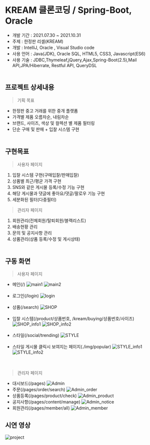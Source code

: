 # KREAM 클론코딩 / Spring-Boot, Oracle
 * 개발 기간 : 2021.07.30 ~ 2021.10.31
 * 주제 : 한정판 리셀(KREAM)
 * 개발 : IntelliJ, Oracle , Visual Studio code
 * 사용 언어 : Java(JDK), Oracle SQL, HTML5, CSS3, Javascript(ES6)
 * 사용 기술 : JDBC,Thymeleaf,jQuery,Ajax,Spring-Boot(2.5),Mail API,JPA/Hiberrate, Restful API, QueryDSL
<br/><br/>

## <b>프로젝트 상세내용</b> ##
> 기획 목표
- 한정판 중고 거래를 위한 중개 플랫폼
- 가격별 제품 오름차순, 내림차순
- 브랜드, 사이즈, 색상 및 컬렉션 별 제품 필터링
- 단순 구매 및 판매 + 입찰 시스템 구현
<br/><br/>

## <b>구현목표</b> ##
> 사용자 페이지
1. 입찰 시스템 구현(구매입찰/판매입찰)
2. 상품별 최근/평균 가격 구현
3. SNS와 같은 게시물 등록/수정 기능 구현
4. 해당 게시물과 댓글에 좋아요/댓글/팔로우 기능 구현
5. 세분화된 필터(다중필터)

>관리자 페이지
1. 회원관리(전체회원/탈퇴회원/블랙리스트)
2. 배송현황 관리
3. 문의 및 공지사항 관리
4. 상품관리(상품 등록/수정 및 게시상태)
<br/><br/>

## <b>구동 화면</b> ##
> 사용자 페이지
* 메인(/)
![main1](./img/main1.png)
![main2](./img/main2.png)
<br/><br/>
* 로그인(/login)
![login](./img/login.png)
<br/><br/>
* 상품(/search)
![SHOP](./img/shop.png)
<br/><br/>
* 입찰 시스템(/product/상품번호, /kream/buying/상품번호/사이즈)
![SHOP_info1](./img/shop1.png)
![SHOP_info2](./img/shop2.png)
<br/><br/>
* 스타일(/social/trending)
![STYLE](./img/style.png) 
<br/><br/>
* 스타일 게시물 클릭시 보여지는 페이지(./img/popular)
![STYLE_info1](./img/style_info2.png)
![STYLE_info2](./img/style_info1.png)  
<br/><br/>

> 관리자 페이지
* 대시보드(/pages)
![Admin](./img/admin.png) 
* 주문(/pages/order/search)
![Admin_order](./img/admin_order.png) 
* 상품등록(/pages/product/check)
![Admin_product](./img/admin_product.png)
* 공지사항(/pages/content/manage)
![Admin_notice](./img/admin_notice.png)
* 회원관리(/pages/member/all)
![Admin_member](./img/admin_member.png)

## 시연 영상 ##
![project](./img/project.gif)
